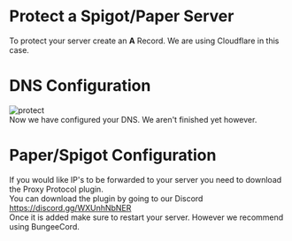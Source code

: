 # Protect a Spigot/Paper Server
To protect your server create an **A** Record. We are using Cloudflare in this case.
<br>
# DNS Configuration
![protect](https://media.discordapp.net/attachments/770367088262905859/807733666183905280/xlPKrfvUGO.png?width=959&height=220)
<br>
Now we have configured your DNS. We aren't finished yet however.
<br>
# Paper/Spigot Configuration
If you would like IP's to be forwarded to your server you need to download the Proxy Protocol plugin.
<br>
You can download the plugin by going to our Discord <a href="https://discord.gg/WXUnhNbNER">https://discord.gg/WXUnhNbNER</a>
<br>
Once it is added make sure to restart your server. However we recommend using BungeeCord.
